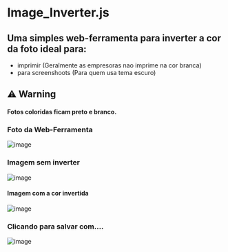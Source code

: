 # Image_Inverter.js

## Uma simples web-ferramenta para inverter a cor da foto ideal para: 
+ imprimir (Geralmente as empresoras nao imprime na cor branca)
+ para screenshoots (Para quem usa tema escuro)

## ⚠️ Warning
#### Fotos coloridas ficam preto e branco.

### Foto da Web-Ferramenta

![image](https://user-images.githubusercontent.com/81401104/195500972-38a79673-e354-4aac-9854-a862d41ad286.png)

### Imagem sem inverter

![image](https://user-images.githubusercontent.com/81401104/195501020-f167ea26-fbdd-4e9d-b7f6-1d815fcd76ff.png)

#### Imagem com a cor invertida

![image](https://user-images.githubusercontent.com/81401104/195501101-004c7cca-bce6-4d39-adda-d85b53d3c4e9.png)

### Clicando para salvar com....

![image](https://user-images.githubusercontent.com/81401104/195501419-8bdc14c6-95b5-4ada-bda7-617fb31abea7.png)


